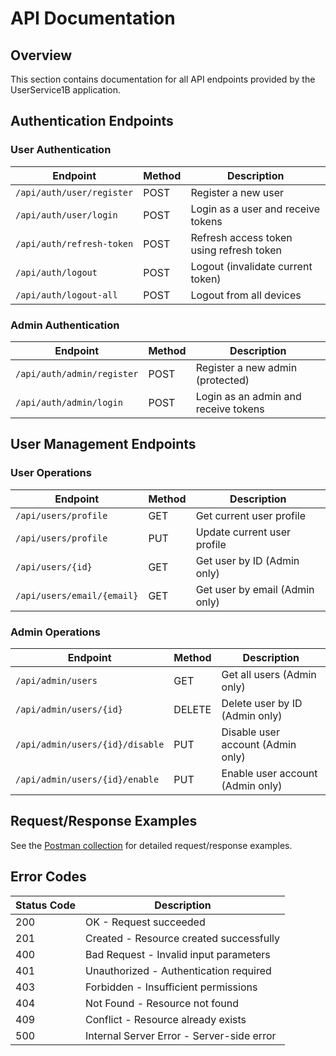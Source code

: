# API Documentation

## Overview
This section contains documentation for all API endpoints provided by the UserService1B application.

## Authentication Endpoints

### User Authentication

| Endpoint | Method | Description |
|----------|--------|-------------|
| `/api/auth/user/register` | POST | Register a new user |
| `/api/auth/user/login` | POST | Login as a user and receive tokens |
| `/api/auth/refresh-token` | POST | Refresh access token using refresh token |
| `/api/auth/logout` | POST | Logout (invalidate current token) |
| `/api/auth/logout-all` | POST | Logout from all devices |

### Admin Authentication

| Endpoint | Method | Description |
|----------|--------|-------------|
| `/api/auth/admin/register` | POST | Register a new admin (protected) |
| `/api/auth/admin/login` | POST | Login as an admin and receive tokens |

## User Management Endpoints

### User Operations

| Endpoint | Method | Description |
|----------|--------|-------------|
| `/api/users/profile` | GET | Get current user profile |
| `/api/users/profile` | PUT | Update current user profile |
| `/api/users/{id}` | GET | Get user by ID (Admin only) |
| `/api/users/email/{email}` | GET | Get user by email (Admin only) |

### Admin Operations

| Endpoint | Method | Description |
|----------|--------|-------------|
| `/api/admin/users` | GET | Get all users (Admin only) |
| `/api/admin/users/{id}` | DELETE | Delete user by ID (Admin only) |
| `/api/admin/users/{id}/disable` | PUT | Disable user account (Admin only) |
| `/api/admin/users/{id}/enable` | PUT | Enable user account (Admin only) |

## Request/Response Examples

See the [Postman collection](../postman/UserService1B.postman_collection.json) for detailed request/response examples.

## Error Codes

| Status Code | Description |
|-------------|-------------|
| 200 | OK - Request succeeded |
| 201 | Created - Resource created successfully |
| 400 | Bad Request - Invalid input parameters |
| 401 | Unauthorized - Authentication required |
| 403 | Forbidden - Insufficient permissions |
| 404 | Not Found - Resource not found |
| 409 | Conflict - Resource already exists |
| 500 | Internal Server Error - Server-side error | 